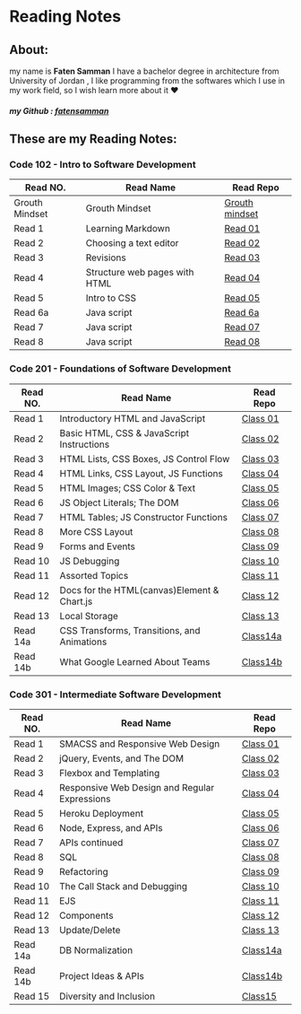 
# Reading Notes

## About:
my name is **Faten Samman** I have a bachelor degree in architecture from University of Jordan , I like programming from the softwares which I use in my work field, so I wish learn more about it :heart:
##### my Github : [fatensamman](https://github.com/Fatensamman)

## These are my Reading Notes:

### **Code 102** - Intro to Software Development

 |    Read NO.    |                  Read Name                |            Read Repo          |
 |----------------|-------------------------------------------|-------------------------------|
 | Grouth Mindset |               Grouth Mindset              |[Grouth mindset](Code102/gm.md)|
 |     Read 1     |              Learning Markdown            |  [Read 01](Code102/Read1.md)  |
 |     Read 2     |            Choosing a text editor         |  [Read 02](Code102/Read2.md)  |
 |     Read 3     |                  Revisions                |  [Read 03](Code102/Read3.md)  |
 |     Read 4     |         Structure web pages with HTML     |  [Read 04](Code102/Read4.md)  |
 |     Read 5     |                 Intro to CSS              |  [Read 05](Code102/Read5.md)  |
 |    Read 6a     |                 Java script               | [Read 6a](Code102/Read6a.md)  |
 |     Read 7     |                 Java script               |  [Read 07](Code102/Read7.md)  |
 |     Read 8     |                 Java script               |  [Read 08](Code102/Read8.md)  |

### **Code 201** - Foundations of Software Development 


 |    Read NO.    |                 Read Name                 |            Read Repo           |
 |----------------|-------------------------------------------|--------------------------------|
 |     Read 1     |      Introductory HTML and JavaScript     |[Class 01](Code201/class-01.md) |
 |     Read 2     | Basic HTML, CSS & JavaScript Instructions | [Class 02](Code201/class-02.md)|
 |     Read 3     |   HTML Lists, CSS Boxes, JS Control Flow  |[Class 03](Code201/class-03.md) |
 |     Read 4     |   HTML Links, CSS Layout, JS Functions    |[Class 04](Code201/class-04.md) |
 |     Read 5     |       HTML Images; CSS Color & Text       |[Class 05](Code201/class-05.md) |
 |     Read 6     |        JS Object Literals; The DOM        | [Class 06](Code201/class-06.md)|
 |     Read 7     |   HTML Tables; JS Constructor Functions   |[Class 07](Code201/class-07.md) |
 |     Read 8     |               More CSS Layout             |[Class 08](Code201/class-08.md) |
 |     Read 9     |              Forms and Events             |[Class 09](Code201/class-09.md) |
 |     Read 10    |                JS Debugging               |[Class 10](Code201/class-10.md) |
 |     Read 11    |              Assorted Topics              |[Class 11](Code201/class-11.md) |
 |     Read 12    |Docs for the HTML(canvas)Element & Chart.js|[Class 12](Code201/class-12.md) |
 |     Read 13    |               Local Storage               |[Class 13](Code201/class-13.md) |
 |    Read 14a    |CSS Transforms, Transitions, and Animations|[Class14a](Code201/class-14a.md)|
 |    Read 14b    |      What Google Learned About Teams      |[Class14b](Code201/class-14b.md)|


 ###  **Code 301** - Intermediate Software Development

 |    Read NO.    |                 Read Name                   |            Read Repo           |
 |----------------|---------------------------------------------|--------------------------------|
 |     Read 1     |        SMACSS and Responsive Web Design     |[Class 01](Code301/class-01.md) |
 |     Read 2     |         jQuery, Events, and The DOM         | [Class 02](Code301/class-02.md)|
 |     Read 3     |            Flexbox and Templating           |[Class 03](Code301/class-03.md) |
 |     Read 4     |Responsive Web Design and Regular Expressions|[Class 04](Code301/class-04.md) |
 |     Read 5     |              Heroku Deployment              |[Class 05](Code301/class-05.md) |
 |     Read 6     |           Node, Express, and APIs           | [Class 06](Code301/class-06.md)|
 |     Read 7     |               APIs continued                |[Class 07](Code301/class-07.md) |
 |     Read 8     |                     SQL                     |[Class 08](Code301/class-08.md) |
 |     Read 9     |                 Refactoring                 |[Class 09](Code301/class-09.md) |
 |     Read 10    |       The Call Stack and Debugging          |[Class 10](Code301/class-10.md) |
 |     Read 11    |                     EJS                     |[Class 11](Code301/class-11.md) |
 |     Read 12    |                 Components                  |[Class 12](Code301/class-12.md) |
 |     Read 13    |                Update/Delete                |[Class 13](Code301/class-13.md) |
 |    Read 14a    |              DB Normalization               |[Class14a](Code301/class-14a.md)|
 |    Read 14b    |             Project Ideas & APIs            |[Class14b](Code301/class-14b.md)|
 |     Read 15    |           Diversity and Inclusion           | [Class15](Code301/class-15.md)|
